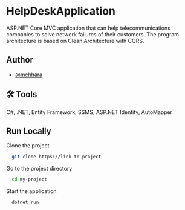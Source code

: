 # HelpDeskApplication

ASP.NET Core MVC application that can help telecommunications companies to solve network failures of their customers.
The program architecture is based on Clean Architecture with CQRS.


## Author
- [@mchhara](https://www.github.com/mchhara)



## 🛠 Tools
C#, .NET, Entity Framework, SSMS, ASP.NET Identity, AutoMapper


## Run Locally

Clone the project

```bash
  git clone https://link-to-project
```

Go to the project directory

```bash
  cd my-project
```


Start the application

```bash
  dotnet run
```

